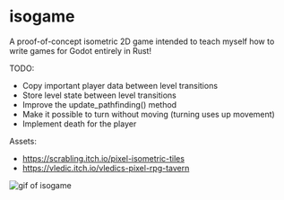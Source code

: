 # isogame

A proof-of-concept isometric 2D game intended to teach myself how to write games for Godot entirely in Rust!

TODO:

- Copy important player data between level transitions
- Store level state between level transitions
- Improve the update_pathfinding() method
- Make it possible to turn without moving (turning uses up movement)
- Implement death for the player

Assets:

- https://scrabling.itch.io/pixel-isometric-tiles
- https://vledic.itch.io/vledics-pixel-rpg-tavern

![gif of isogame](isogame.gif)
